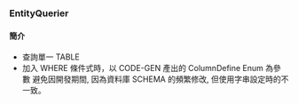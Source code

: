 ### EntityQuerier

#### 簡介

 * 查詢單一 TABLE
 * 加入 WHERE 條件式時，以 CODE-GEN 產出的 ColumnDefine Enum 為參數
   避免因開發期間, 因為資料庫 SCHEMA 的頻繁修改, 但使用字串設定時的不一致。
   
   
